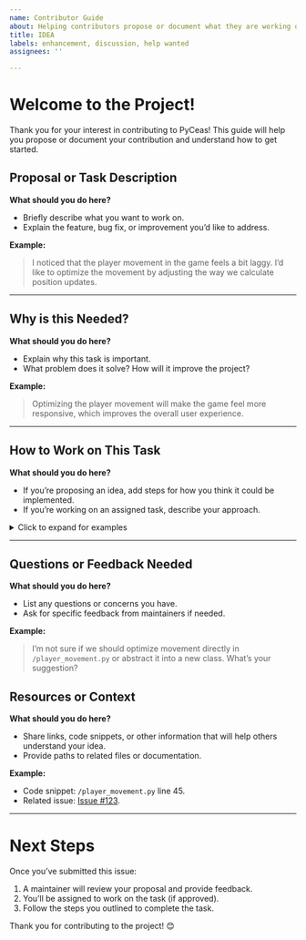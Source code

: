```yaml
---
name: Contributor Guide
about: Helping contributors propose or document what they are working on
title: IDEA
labels: enhancement, discussion, help wanted
assignees: ''

---
```


# Welcome to the Project!

Thank you for your interest in contributing to PyCeas! This guide will help you propose or document your contribution and understand how to get started.

## Proposal or Task Description

**What should you do here?**
- Briefly describe what you want to work on.
- Explain the feature, bug fix, or improvement you’d like to address.

**Example:**
> I noticed that the player movement in the game feels a bit laggy. I’d like to optimize the movement by adjusting the way we calculate position updates.

---

## Why is this Needed?

**What should you do here?**
- Explain why this task is important.
- What problem does it solve? How will it improve the project?

**Example:**
> Optimizing the player movement will make the game feel more responsive, which improves the overall user experience.

---

## How to Work on This Task

**What should you do here?**
- If you’re proposing an idea, add steps for how you think it could be implemented.
- If you’re working on an assigned task, describe your approach.

<details>
<summary>Click to expand for examples</summary>

### Example: Improving Player Movement

1. Investigate the current movement system in `/player_movement.py`.
2. Research techniques for smoother position updates (e.g., interpolation).
3. Write a test to measure performance before and after the change.
4. Optimize the code and test again.

</details>

---

## Questions or Feedback Needed

**What should you do here?**
- List any questions or concerns you have.
- Ask for specific feedback from maintainers if needed.

**Example:**
> I’m not sure if we should optimize movement directly in `/player_movement.py` or abstract it into a new class. What’s your suggestion?

## Resources or Context

**What should you do here?**
- Share links, code snippets, or other information that will help others understand your idea.
- Provide paths to related files or documentation.

**Example:**
- Code snippet: `/player_movement.py` line 45.
- Related issue: [Issue #123](https://github.com/ultimateownsz/PyCeas/issues).

---

# Next Steps

Once you’ve submitted this issue:
1. A maintainer will review your proposal and provide feedback.
2. You’ll be assigned to work on the task (if approved).
3. Follow the steps you outlined to complete the task.

Thank you for contributing to the project! 😊
